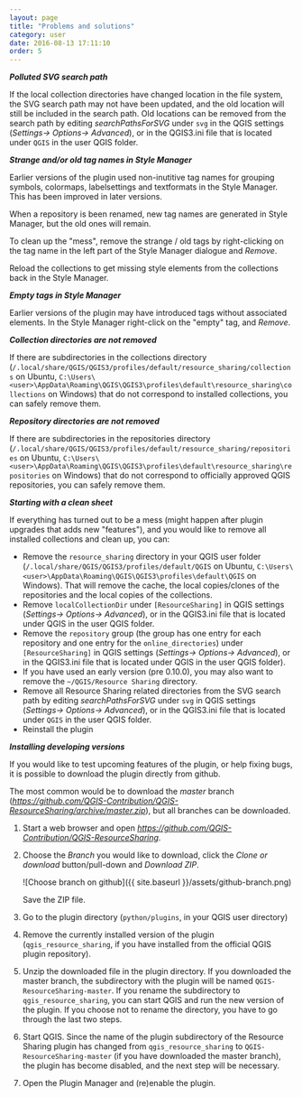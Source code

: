 ```yaml
---
layout: page
title: "Problems and solutions"
category: user
date: 2016-08-13 17:11:10
order: 5
---
```


***Polluted SVG search path***

If the local collection directories have changed location in
the file system, the SVG search path may not have been updated,
and the old location will still be included in the search path.
Old locations can be removed from the search path by editing
*searchPathsForSVG* under ``svg`` in the QGIS settings
(*Settings-> Options-> Advanced*), or in the QGIS3.ini file
that is located under `QGIS` in the user QGIS folder.

***Strange and/or old tag names in Style Manager***

Earlier versions of the plugin used non-inutitive tag names
for grouping symbols, colormaps, labelsettings and textformats
in the Style Manager. This has been improved in later versions.

When a repository is been renamed, new tag names are generated
in Style Manager, but the old ones will remain.

To clean up the "mess", remove the strange / old tags by
right-clicking on the tag name in the left part of the
Style Manager dialogue and *Remove*.

Reload the collections to get missing style elements from the
collections back in the Style Manager.

***Empty tags in Style Manager***

Earlier versions of the plugin may have introduced tags
without associated elements.
In the Style Manager right-click on the "empty" tag, and *Remove*.

***Collection directories are not removed***

If there are subdirectories in the collections directory
(``/.local/share/QGIS/QGIS3/profiles/default/resource_sharing/collections``
on Ubuntu,
``C:\Users\<user>\AppData\Roaming\QGIS\QGIS3\profiles\default\resource_sharing\collections``
on Windows)
that do not correspond to installed collections, you can safely
remove them.

***Repository directories are not removed***

If there are subdirectories in the repositories directory
(``/.local/share/QGIS/QGIS3/profiles/default/resource_sharing/repositories``
on Ubuntu,
``C:\Users\<user>\AppData\Roaming\QGIS\QGIS3\profiles\default\resource_sharing\repositories``
on Windows)
that do not correspond to officially approved QGIS repositories,
you can safely remove them.

***Starting with a clean sheet***

If everything has turned out to be a mess (might happen after
plugin upgrades that adds new "features"), and you would like
to remove all installed collections and clean up, you can:

* Remove the ``resource_sharing`` directory in your QGIS user
  folder
  (``/.local/share/QGIS/QGIS3/profiles/default/QGIS``
  on Ubuntu,
  ``C:\Users\<user>\AppData\Roaming\QGIS\QGIS3\profiles\default\QGIS``
  on Windows).
  That will remove the cache, the local copies/clones of the
  repositories and the local copies of the collections.
* Remove ``localCollectionDir`` under ``[ResourceSharing]`` in
  QGIS settings (*Settings-> Options-> Advanced*), or in
  the QGIS3.ini file that is located under QGIS in the user
  QGIS folder.
* Remove the ``repository`` group (the group has one entry for each
  repository and one entry for the ``online_directories``) under
  ``[ResourceSharing]`` in QGIS settings
  (*Settings-> Options-> Advanced*), or in the QGIS3.ini file that
  is located under QGIS in the user QGIS folder).
* If you have used an early version (pre 0.10.0), you may also
  want to remove the ``~/QGIS/Resource Sharing`` directory.
* Remove all Resource Sharing related directories from the SVG
  search path by editing *searchPathsForSVG* under ``svg`` in
  QGIS settings (*Settings-> Options-> Advanced*), or in
  the QGIS3.ini file that is located under `QGIS` in the user
  QGIS folder.
* Reinstall the plugin

***Installing developing versions***

If you would like to test upcoming features of the plugin,
or help fixing bugs, it is possible to download the plugin
directly from github.

The most common would be to download the *master* branch
(*https://github.com/QGIS-Contribution/QGIS-ResourceSharing/archive/master.zip*),
but all branches can be downloaded.

1. Start a web browser and open
   *https://github.com/QGIS-Contribution/QGIS-ResourceSharing*.

2. Choose the *Branch* you would like to download, click
   the *Clone or download* button/pull-down and *Download ZIP*.

   ![Choose branch on github]({{ site.baseurl }}/assets/github-branch.png)

   Save the ZIP file.

3. Go to the plugin directory (`python/plugins`, in your QGIS user directory)

4. Remove the currently installed version of the plugin
   (`qgis_resource_sharing`, if you have installed from the
   official QGIS plugin repository).

5. Unzip the downloaded file in the plugin directory.
   If you downloaded the master branch, the subdirectory with
   the plugin will be named `QGIS-ResourceSharing-master`.
   If you rename the subdirectory to `qgis_resource_sharing`, you
   can start QGIS and run the new version of the plugin.
   If you choose not to rename the directory, you have to go through
   the last two steps.

6. Start QGIS.
   Since the name of the plugin subdirectory of the Resource Sharing
   plugin has changed from `qgis_resource_sharing` to
   `QGIS-ResourceSharing-master` (if you have downloaded the master
   branch), the plugin has become disabled, and the next step will
   be necessary.

7. Open the Plugin Manager and (re)enable the plugin.

